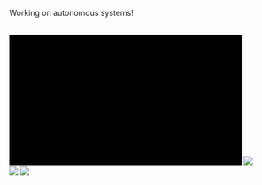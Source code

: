 Working on autonomous systems!
<br />
<br />
<div class="row">
  <img src="https://github.com/winstxnhdw/AutoCarROS/blob/master/screenshots/1.gif?raw=true" width="420" />
  <img src="https://github.com/winstxnhdw/AutoCarROS/blob/master/screenshots/2.gif?raw=true" width="420" /> 
</div>
<div class="row">
  <img src="https://github.com/winstxnhdw/AutoCarROS/blob/master/screenshots/3.gif?raw=true" width="420" />
  <img src="https://github.com/winstxnhdw/AutoCarROS/blob/master/screenshots/4.gif?raw=true" width="420" /> 
</div>
